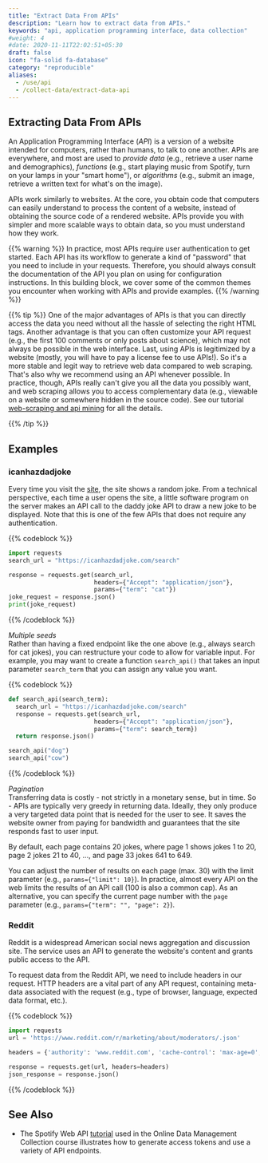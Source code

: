 ```yaml
---
title: "Extract Data From APIs"
description: "Learn how to extract data from APIs."
keywords: "api, application programming interface, data collection"
#weight: 4
#date: 2020-11-11T22:02:51+05:30
draft: false
icon: "fa-solid fa-database"
category: "reproducible"
aliases:
  - /use/api
  - /collect-data/extract-data-api
---
```


## Extracting Data From APIs

An Application Programming Interface (_API_) is a version of a website intended for computers, rather than humans, to talk to one another. APIs are everywhere, and most are used to _provide data_ (e.g., retrieve a user name and demographics), _functions_ (e.g., start playing music from Spotify, turn on your lamps in your "smart home"), or
_algorithms_ (e.g., submit an image, retrieve a written text for what's on the image).

APIs work similarly to websites. At the core, you obtain code that computers can easily understand to process the content of a website, instead of obtaining the source code of a rendered website. APIs provide you with simpler and more scalable ways to obtain data, so you must understand how they work.

{{% warning %}}
In practice, most APIs require user authentication to get started. Each API has its workflow to generate a kind of "password" that you need to include in your requests. Therefore, you should always consult the documentation of the API you plan on using for configuration instructions. In this building block, we cover some of the common themes you encounter when working with APIs and provide examples.
{{% /warning %}}

{{% tip %}}
One of the major advantages of APIs is that you can directly access the data you need without all the hassle of selecting the right HTML tags. Another advantage is that you can often customize your API request (e.g., the first 100 comments or only posts about science), which may not always be possible in the web interface.
Last, using APIs is legitimized by a website (mostly, you will have to pay a license fee to use APIs!). So it's a more stable and legit way to retrieve web data compared to web scraping. That's also why we recommend using an API whenever possible.
In practice, though, APIs really can't give you all the data you possibly want, and web scraping allows you to access complementary data (e.g., viewable on a website or somewhere hidden in the source code). See our tutorial [web-scraping and api mining](../web-scraping/web-scraping-tutorial.md) for all the details.

{{% /tip %}}

## Examples

### icanhazdadjoke

Every time you visit the [site](https://icanhazdadjoke.com), the site shows a random joke. From a technical perspective, each time a user opens the site, a little software program on the server makes an API call to the daddy joke API to draw a new joke to be displayed. Note that this is one of the few APIs that does not require any authentication.

{{% codeblock %}}

```Python
import requests
search_url = "https://icanhazdadjoke.com/search"

response = requests.get(search_url,
                        headers={"Accept": "application/json"},
                        params={"term": "cat"})
joke_request = response.json()
print(joke_request)
```

{{% /codeblock %}}

_Multiple seeds_  
Rather than having a fixed endpoint like the one above (e.g., always search for cat jokes), you can restructure your code to allow for variable input. For example, you may want to create a function `search_api()` that takes an input parameter `search_term` that you can assign any value you want.

{{% codeblock %}}

```Python
def search_api(search_term):
  search_url = "https://icanhazdadjoke.com/search"
  response = requests.get(search_url,
                        headers={"Accept": "application/json"},
                        params={"term": search_term})
  return response.json()

search_api("dog")
search_api("cow")
```

{{% /codeblock %}}

_Pagination_  
Transferring data is costly - not strictly in a monetary sense, but in time. So - APIs are typically very greedy in returning data. Ideally, they only produce a very targeted data point that is needed for the user to see. It saves the website owner from paying for bandwidth and guarantees that the site responds fast to user input.

By default, each page contains 20 jokes, where page 1 shows jokes 1 to 20, page 2 jokes 21 to 40, ..., and page 33 jokes 641 to 649.

You can adjust the number of results on each page (max. 30) with the limit parameter (e.g., `params={"limit": 10}`). In practice, almost every API on the web limits the results of an API call (100 is also a common cap). As an alternative, you can specify the current page number with the `page` parameter (e.g., `params={"term": "", "page": 2}`).

### Reddit

Reddit is a widespread American social news aggregation and discussion site. The service uses an API to generate the website's content and grants public access to the API.

To request data from the Reddit API, we need to include headers in our request. HTTP headers are a vital part of any API request, containing meta-data associated with the request (e.g., type of browser, language, expected data format, etc.).

{{% codeblock %}}

```python
import requests
url = 'https://www.reddit.com/r/marketing/about/moderators/.json'

headers = {'authority': 'www.reddit.com', 'cache-control': 'max-age=0', 'upgrade-insecure-requests': '1', 'user-agent': 'Mozilla/5.0 (Macintosh; Intel Mac OS X 10_15_7) AppleWebKit/537.36 (KHTML, like Gecko) Chrome/87.0.4280.88 Safari/537.36'}

response = requests.get(url, headers=headers)
json_response = response.json()
```

{{% /codeblock %}}

## See Also

- The Spotify Web API [tutorial](https://github.com/hannesdatta/course-odcm/blob/master/content/docs/project/resources/tutorials/apisadvanced/api-advanced.ipynb) used in the Online Data Management Collection course illustrates how to generate access tokens and use a variety of API endpoints.
